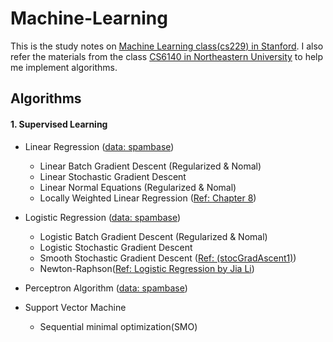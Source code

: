 # Machine-Learning

This is the study notes on [Machine Learning class(cs229) in Stanford](http://cs229.stanford.edu/). I also refer the materials from the class [CS6140 in Northeastern University](http://www.ccs.neu.edu/home/vip/teach/MLcourse/) to help me implement algorithms.

## Algorithms

#### 1. Supervised Learning
* Linear Regression ([data: spambase](http://archive.ics.uci.edu/ml/datasets/Spambase))
	- Linear Batch Gradient Descent (Regularized & Nomal)
	- Linear Stochastic Gradient Descent
	- Linear Normal Equations (Regularized & Nomal)
	- Locally Weighted Linear Regression ([Ref: <Machine Learning in Action> Chapter 8](http://www.manning.com/pharrington/))

* Logistic Regression ([data: spambase](http://archive.ics.uci.edu/ml/datasets/Spambase))
	- Logistic Batch Gradient Descent (Regularized & Nomal)
	- Logistic Stochastic Gradient Descent
    - Smooth Stochastic Gradient Descent ([Ref: <Machine Learning in Action>(stocGradAscent1)](https://github.com/pbharrin/machinelearninginaction/blob/master/Ch05/logRegres.py))
    - Newton-Raphson([Ref: Logistic Regression by Jia Li](http://sites.stat.psu.edu/~jiali/course/stat597e/notes2/logit.pdf))

* Perceptron Algorithm ([data: spambase](http://archive.ics.uci.edu/ml/datasets/Spambase))

* Support Vector Machine
	- Sequential minimal optimization(SMO)
